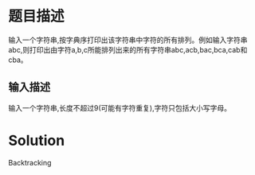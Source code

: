 # 题目描述

输入一个字符串,按字典序打印出该字符串中字符的所有排列。例如输入字符串abc,则打印出由字符a,b,c所能排列出来的所有字符串abc,acb,bac,bca,cab和cba。

## 输入描述

输入一个字符串,长度不超过9(可能有字符重复),字符只包括大小写字母。

# Solution

Backtracking


